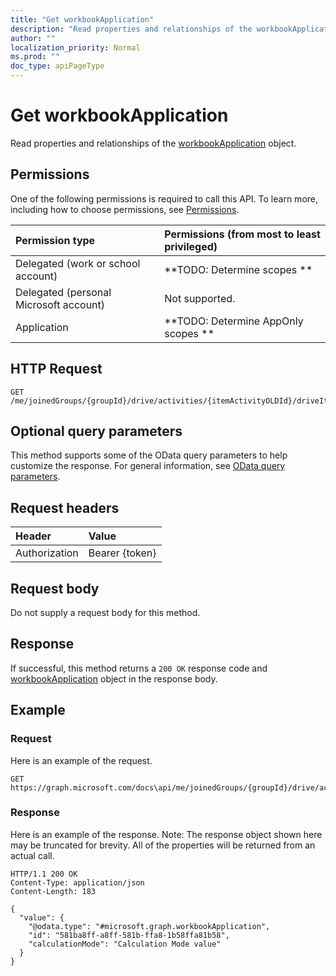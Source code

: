 ```yaml
---
title: "Get workbookApplication"
description: "Read properties and relationships of the workbookApplication object."
author: ""
localization_priority: Normal
ms.prod: ""
doc_type: apiPageType
---
```


# Get workbookApplication

Read properties and relationships of the [workbookApplication](../resources/workbookapplication.md) object.

## Permissions
One of the following permissions is required to call this API. To learn more, including how to choose permissions, see [Permissions](/concepts/permissions-reference.md).

|Permission type|Permissions (from most to least privileged)|
|:---|:---|
|Delegated (work or school account)|**TODO: Determine scopes **|
|Delegated (personal Microsoft account)|Not supported.|
|Application|**TODO: Determine AppOnly scopes **|

## HTTP Request
<!-- {
  "blockType": "ignored"
}
-->
``` http
GET /me/joinedGroups/{groupId}/drive/activities/{itemActivityOLDId}/driveItem/workbook/application
```

## Optional query parameters
This method supports some of the OData query parameters to help customize the response. For general information, see [OData query parameters](/graph/query-parameters).

## Request headers
|Header|Value|
|:---|:---|
|Authorization|Bearer {token}|

## Request body
Do not supply a request body for this method.

## Response
If successful, this method returns a `200 OK` response code and [workbookApplication](../resources/workbookapplication.md) object in the response body.

## Example

### Request
Here is an example of the request.
<!-- {
  "blockType": "request",
  "name": "get_workbookapplication"
}
-->
``` http
GET https://graph.microsoft.com/docs\api/me/joinedGroups/{groupId}/drive/activities/{itemActivityOLDId}/driveItem/workbook/application
```

### Response
Here is an example of the response. Note: The response object shown here may be truncated for brevity. All of the properties will be returned from an actual call.
<!-- {
  "blockType": "response",
  "truncated": true,
  "@odata.type": "microsoft.graph.workbookApplication"
}
-->
``` http
HTTP/1.1 200 OK
Content-Type: application/json
Content-Length: 183

{
  "value": {
    "@odata.type": "#microsoft.graph.workbookApplication",
    "id": "581ba8ff-a8ff-581b-ffa8-1b58ffa81b58",
    "calculationMode": "Calculation Mode value"
  }
}
```

